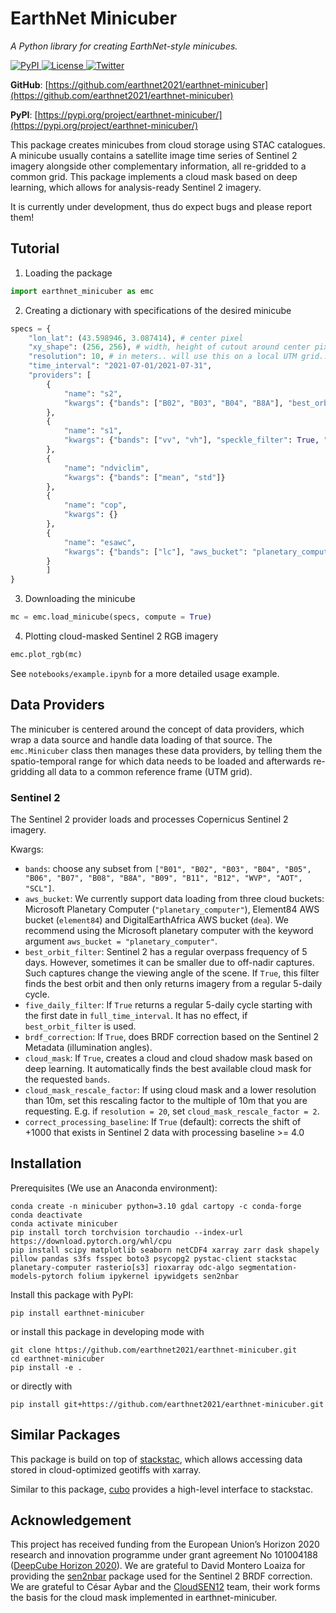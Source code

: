 
# EarthNet Minicuber

*A Python library for creating EarthNet-style minicubes.*


<a href='https://pypi.python.org/pypi/earthnet-minicuber'>
    <img src='https://img.shields.io/pypi/v/earthnet-minicuber.svg' alt='PyPI' />
</a>
<a href="https://opensource.org/licenses/MIT" target="_blank">
    <img src="https://img.shields.io/badge/License-MIT-blue.svg" alt="License">
</a>
<a href="https://twitter.com/vitusbenson" target="_blank">
    <img src="https://img.shields.io/twitter/follow/vitusbenson?style=social" alt="Twitter">
</a>


**GitHub**: [https://github.com/earthnet2021/earthnet-minicuber](https://github.com/earthnet2021/earthnet-minicuber)

**PyPI**: [https://pypi.org/project/earthnet-minicuber/](https://pypi.org/project/earthnet-minicuber/)



This package creates minicubes from cloud storage using STAC catalogues. A minicube usually contains a satellite image time series of Sentinel 2 imagery alongside other complementary information, all re-gridded to a common grid. This package implements a cloud mask based on deep learning, which allows for analysis-ready Sentinel 2 imagery.

It is currently under development, thus do expect bugs and please report them!


## Tutorial

1. Loading the package
```Python
import earthnet_minicuber as emc
```

2. Creating a dictionary with specifications of the desired minicube
```Python
specs = {
    "lon_lat": (43.598946, 3.087414), # center pixel
    "xy_shape": (256, 256), # width, height of cutout around center pixel
    "resolution": 10, # in meters.. will use this on a local UTM grid..
    "time_interval": "2021-07-01/2021-07-31",
    "providers": [
        {
            "name": "s2",
            "kwargs": {"bands": ["B02", "B03", "B04", "B8A"], "best_orbit_filter": True, "five_daily_filter": False, "brdf_correction": True, "cloud_mask": True, "aws_bucket": "planetary_computer"}
        },
        {
            "name": "s1",
            "kwargs": {"bands": ["vv", "vh"], "speckle_filter": True, "speckle_filter_kwargs": {"type": "lee", "size": 9}, "aws_bucket": "planetary_computer"} 
        },
        {
            "name": "ndviclim",
            "kwargs": {"bands": ["mean", "std"]}
        },
        {
            "name": "cop",
            "kwargs": {}
        },
        {
            "name": "esawc",
            "kwargs": {"bands": ["lc"], "aws_bucket": "planetary_computer"}
        }
        ]
}
```

3. Downloading the minicube
```Python
mc = emc.load_minicube(specs, compute = True)
```

4. Plotting cloud-masked Sentinel 2 RGB imagery
```Python
emc.plot_rgb(mc)
```

See `notebooks/example.ipynb` for a more detailed usage example.



## Data Providers

The minicuber is centered around the concept of data providers, which wrap a data source and handle data loading of that source. The `emc.Minicuber` class then manages these data providers, by telling them the spatio-temporal range for which data needs to be loaded and afterwards re-gridding all data to a common reference frame (UTM grid).

### Sentinel 2

The Sentinel 2 provider loads and processes Copernicus Sentinel 2 imagery.

Kwargs:
- `bands`: choose any subset from `["B01", "B02", "B03", "B04", "B05", "B06", "B07", "B08", "B8A", "B09", "B11", "B12", "WVP", "AOT", "SCL"]`.
- `aws_bucket`: We currently support data loading from three cloud buckets: Microsoft Planetary Computer (`"planetary_computer"`), Element84 AWS bucket (`element84`) and DigitalEarthAfrica AWS bucket (`dea`). We recommend using the Microsoft planetary computer with the keyword argument `aws_bucket = "planetary_computer"`.
- `best_orbit_filter`: Sentinel 2 has a regular overpass frequency of 5 days. However, sometimes it can be smaller due to off-nadir captures. Such captures change the viewing angle of the scene. If `True`, this filter finds the best orbit and then only returns imagery from a regular 5-daily cycle.
- `five_daily_filter`: If `True` returns a regular 5-daily cycle starting with the first date in `full_time_interval`. It has no effect, if `best_orbit_filter` is used.
- `brdf_correction`: If `True`, does BRDF correction based on the Sentinel 2 Metadata (illumination angles).
- `cloud_mask`: If `True`, creates a cloud and cloud shadow mask based on deep learning. It automatically finds the best available cloud mask for the requested `bands`.
- `cloud_mask_rescale_factor`: If using cloud mask and a lower resolution than 10m, set this rescaling factor to the multiple of 10m that you are requesting. E.g. if `resolution = 20`, set `cloud_mask_rescale_factor = 2`.
- `correct_processing_baseline`: If `True` (default): corrects the shift of +1000 that exists in Sentinel 2 data with processing baseline >= 4.0


## Installation

Prerequisites (We use an Anaconda environment):

```
conda create -n minicuber python=3.10 gdal cartopy -c conda-forge
conda deactivate
conda activate minicuber
pip install torch torchvision torchaudio --index-url https://download.pytorch.org/whl/cpu
pip install scipy matplotlib seaborn netCDF4 xarray zarr dask shapely pillow pandas s3fs fsspec boto3 psycopg2 pystac-client stackstac planetary-computer rasterio[s3] rioxarray odc-algo segmentation-models-pytorch folium ipykernel ipywidgets sen2nbar
```

Install this package with PyPI:
```
pip install earthnet-minicuber
```

or install this package in developing mode with
```
git clone https://github.com/earthnet2021/earthnet-minicuber.git
cd earthnet-minicuber
pip install -e .
```

or directly with
```
pip install git+https://github.com/earthnet2021/earthnet-minicuber.git
```

## Similar Packages

This package is build on top of [stackstac](https://stackstac.readthedocs.io/en/latest/), which allows accessing data stored in cloud-optimized geotiffs with xarray.

Similar to this package, [cubo](https://github.com/davemlz/cubo) provides a high-level interface to stackstac.


## Acknowledgement

This project has received funding from the European Union’s Horizon 2020 research and innovation programme under grant agreement No 101004188 ([DeepCube Horizon 2020](https://deepcube-h2020.eu/ "DeepCube Horizon 2020")). We are grateful to David Montero Loaiza for providing the [sen2nbar](https://github.com/ESDS-Leipzig/sen2nbar) package used for the Sentinel 2 BRDF correction. We are grateful to César Aybar and the [CloudSEN12](https://cloudsen12.github.io/) team, their work forms the basis for the cloud mask implemented in earthnet-minicuber.
